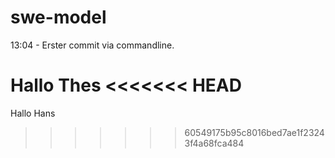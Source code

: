 swe-model
=========

13:04 - Erster commit via commandline.

Hallo Thes
<<<<<<< HEAD
=======

Hallo Hans

>>>>>>> 60549175b95c8016bed7ae1f23243f4a68fca484
